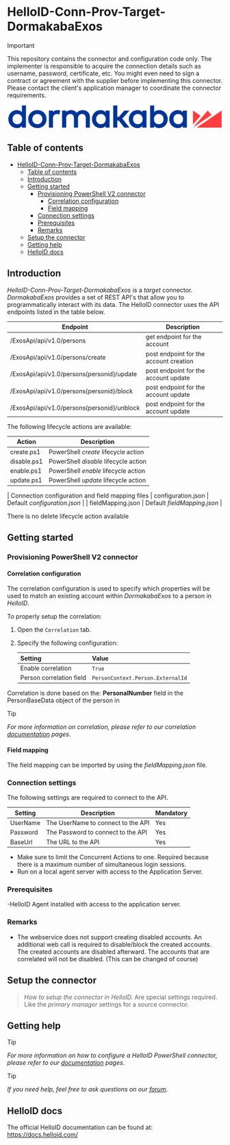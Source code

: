 # HelloID-Conn-Prov-Target-DormakabaExos

> [!IMPORTANT]
> This repository contains the connector and configuration code only. The implementer is responsible to acquire the connection details such as username, password, certificate, etc. You might even need to sign a contract or agreement with the supplier before implementing this connector. Please contact the client's application manager to coordinate the connector requirements.

<p align="center">
  <img src="https://raw.githubusercontent.com/Tools4everBV/HelloID-Conn-Prov-Target-DormakabaExos/refs/heads/main/Logo.png">
</p>

## Table of contents

- [HelloID-Conn-Prov-Target-DormakabaExos](#helloid-conn-prov-target-connectorname)
  - [Table of contents](#table-of-contents)
  - [Introduction](#introduction)
  - [Getting started](#getting-started)
    - [Provisioning PowerShell V2 connector](#provisioning-powershell-v2-connector)
      - [Correlation configuration](#correlation-configuration)
      - [Field mapping](#field-mapping)
    - [Connection settings](#connection-settings)
    - [Prerequisites](#prerequisites)
    - [Remarks](#remarks)
  - [Setup the connector](#setup-the-connector)
  - [Getting help](#getting-help)
  - [HelloID docs](#helloid-docs)

## Introduction

_HelloID-Conn-Prov-Target-DormakabaExos_ is a _target_ connector. _DormakabaExos_ provides a set of REST API's that allow you to programmatically interact with its data. The HelloID connector uses the API endpoints listed in the table below.

| Endpoint | Description |
| -------- | ----------- |
| /ExosApi/api/v1.0/persons        |  get endpoint for the account  |
| /ExosApi/api/v1.0/persons/create | post endpoint for the account creation   |
| /ExosApi/api/v1.0/persons{personid}/update | post endpoint for the account update   |
| /ExosApi/api/v1.0/persons{personid}/block | post endpoint for the account update   |
| /ExosApi/api/v1.0/persons{personid}/unblock | post endpoint for the account update   |

The following lifecycle actions are available:

| Action                                  | Description                               |
| --------------------------------------- | ----------------------------------------- |
| create.ps1                              | PowerShell _create_ lifecycle action      |
| disable.ps1                             | PowerShell _disable_ lifecycle action     |
| enable.ps1                              | PowerShell _enable_ lifecycle action      |
| update.ps1                              | PowerShell _update_ lifecycle action      |

| Connection configuration and field mapping files
| configuration.json                      | Default _configuration.json_              |
| fieldMapping.json                       | Default _fieldMapping.json_               |


There is no delete lifecycle action available

## Getting started

### Provisioning PowerShell V2 connector

#### Correlation configuration

The correlation configuration is used to specify which properties will be used to match an existing account within _DormakabaExos_ to a person in _HelloID_.

To properly setup the correlation:

1. Open the `Correlation` tab.

2. Specify the following configuration:

    | Setting                   | Value                             |
    | ------------------------- | --------------------------------- |
    | Enable correlation        | `True`                            |
    | Person correlation field  | `PersonContext.Person.ExternalId` |

Correlation is done based on the: **PersonalNumber**  field in the PersonBaseData object of the person in

> [!TIP]
> _For more information on correlation, please refer to our correlation [documentation](https://docs.helloid.com/en/provisioning/target-systems/powershell-v2-target-systems/correlation.html) pages_.

#### Field mapping

The field mapping can be imported by using the _fieldMapping.json_ file.

### Connection settings

The following settings are required to connect to the API.

| Setting  | Description                        | Mandatory |
| -------- | ---------------------------------- | --------- |
| UserName | The UserName to connect to the API | Yes       |
| Password | The Password to connect to the API | Yes       |
| BaseUrl  | The URL to the API                 | Yes       |


- Make sure to limit the Concurrent Actions to one. Required because there is a maximum number of simultaneous login sessions.
- Run on a local agent server with access to the Application Server.

### Prerequisites
 -HelloID Agent installed with access to the application server.

### Remarks

- The webservice does not support creating disabled accounts. An additional web call is required to disable/block the created accounts. The created accounts are disabled afterward. The accounts that are correlated will not be disabled. (This can be changed of course)

## Setup the connector

> _How to setup the connector in HelloID._ Are special settings required. Like the _primary manager_ settings for a source connector.

## Getting help

> [!TIP]
> _For more information on how to configure a HelloID PowerShell connector, please refer to our [documentation](https://docs.helloid.com/en/provisioning/target-systems/powershell-v2-target-systems.html) pages_.

> [!TIP]
>  _If you need help, feel free to ask questions on our [forum](https://forum.helloid.com)_.

## HelloID docs

The official HelloID documentation can be found at: https://docs.helloid.com/

